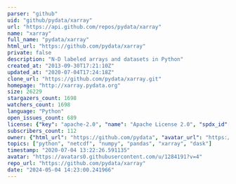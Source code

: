 ```yaml
---
parser: "github"
uid: "github/pydata/xarray"
url: "https://api.github.com/repos/pydata/xarray"
name: "xarray"
full_name: "pydata/xarray"
html_url: "https://github.com/pydata/xarray"
private: false
description: "N-D labeled arrays and datasets in Python"
created_at: "2013-09-30T17:21:10Z"
updated_at: "2020-07-04T17:24:18Z"
clone_url: "https://github.com/pydata/xarray.git"
homepage: "http://xarray.pydata.org"
size: 26229
stargazers_count: 1698
watchers_count: 1698
language: "Python"
open_issues_count: 689
license: {"key": "apache-2.0", "name": "Apache License 2.0", "spdx_id": "Apache-2.0", "url": "https://api.github.com/licenses/apache-2.0", "node_id": "MDc6TGljZW5zZTI="}
subscribers_count: 112
owner: {"html_url": "https://github.com/pydata", "avatar_url": "https://avatars0.githubusercontent.com/u/1284191?v=4", "login": "pydata", "type": "Organization"}
topics: ["python", "netcdf", "numpy", "pandas", "xarray", "dask"]
timestamp: "2020-07-04 13:22:26.591135"
avatar: "https://avatars0.githubusercontent.com/u/1284191?v=4"
repo_url: "https://github.com/pydata/xarray"
date: "2024-05-04 14:23:00.241966"
---
```

